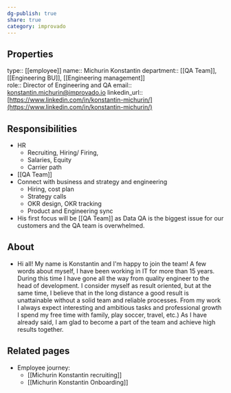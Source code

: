```yaml
---
dg-publish: true
share: true
category: improvado
---
```

## Properties
type:: [[employee]]
name:: Michurin Konstantin
department:: [[QA Team]], [[Engineering BU]], [[Engineering management]]  
role::  Director of Engineering and QA
email:: konstantin.michurin@improvado.io
linkedin_url::  [https://www.linkedin.com/in/konstantin-michurin/](https://www.linkedin.com/in/konstantin-michurin/)

## Responsibilities
- HR
	- Recruiting, Hiring/ Firing,
	- Salaries, Equity 
	- Carrier path
- [[QA Team]] 
 - Connect with business and strategy and engineering  
	- Hiring, cost plan 
	- Strategy calls 
	- OKR design, OKR tracking 
	- Product and Engineering sync   
- His first focus will be [[QA Team]] as Data QA is the biggest issue for our customers and the QA team is overwhelmed. 

## About
- Hi all! My name is Konstantin and I'm happy to join the team! A few words about myself, I have been working in IT for more than 15 years. During this time I have gone all the way from quality engineer to the head of development. I consider myself as result oriented, but at the same time, I believe that in the long distance a good result is unattainable without a solid team and reliable processes. From my work I always expect interesting and ambitious tasks and professional growth I spend my free time with family, play soccer, travel, etc.) As I have already said, I am glad to become a part of the team and achieve high results together.

## Related pages
- Employee journey:
	- [[Michurin Konstantin recruiting]]
	- [[Michurin Konstantin Onboarding]]